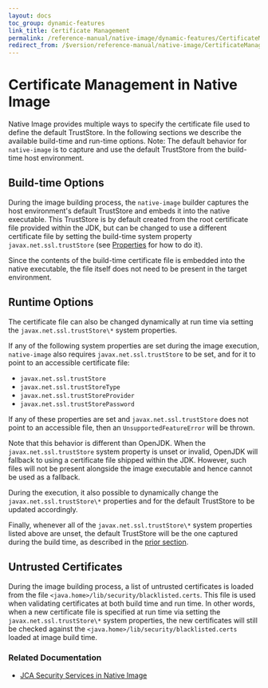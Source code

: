 ```yaml
---
layout: docs
toc_group: dynamic-features
link_title: Certificate Management
permalink: /reference-manual/native-image/dynamic-features/CertificateManagement/
redirect_from: /$version/reference-manual/native-image/CertificateManagement/
---
```


# Certificate Management in Native Image

Native Image provides multiple ways to specify the certificate file used to define the default TrustStore.
In the following sections we describe the available build-time and run-time options.
Note: The default behavior for `native-image` is to capture and use the default TrustStore from the build-time host environment.

## Build-time Options

During the image building process, the `native-image` builder captures the host environment's default TrustStore and embeds it into the native executable.
This TrustStore is by default created from the root certificate file provided within the JDK, but can be changed to use a different certificate file by setting the build-time system property `javax.net.ssl.trustStore` (see [Properties](Properties.md) for how to do it).

Since the contents of the build-time certificate file is embedded into the native executable, the file itself does not need to be present in the target environment.

## Runtime Options

The certificate file can also be changed dynamically at run time via setting the `javax.net.ssl.trustStore\*` system properties.

If any of the following system properties are set during the image execution, `native-image` also requires `javax.net.ssl.trustStore` to be set, and for it to point to an accessible certificate file:
- `javax.net.ssl.trustStore`
- `javax.net.ssl.trustStoreType`
- `javax.net.ssl.trustStoreProvider`
- `javax.net.ssl.trustStorePassword`

If any of these properties are set and `javax.net.ssl.trustStore` does not point to an accessible file, then an `UnsupportedFeatureError` will be thrown.

Note that this behavior is different than OpenJDK.
When the `javax.net.ssl.trustStore` system property is unset or invalid, OpenJDK will fallback to using a certificate file shipped within the JDK.
However, such files will not be present alongside the image executable and hence cannot be used as a fallback.

During the execution, it also possible to dynamically change the `javax.net.ssl.trustStore\*` properties and for the default TrustStore to be updated accordingly.

Finally, whenever all of the `javax.net.ssl.trustStore\*` system properties listed above are unset, the default TrustStore will be the one captured during the build time, as described in the [prior section](#build-time-options).

## Untrusted Certificates

During the image building process, a list of untrusted certificates is loaded from the file `<java.home>/lib/security/blacklisted.certs`.
This file is used when validating certificates at both build time and run time.
In other words, when a new certificate file is specified at run time via setting the `javax.net.ssl.trustStore\*` system properties, the new certificates will still be checked against the `<java.home>/lib/security/blacklisted.certs` loaded at
image build time.

### Related Documentation

- [JCA Security Services in Native Image](JCASecurityServices.md)